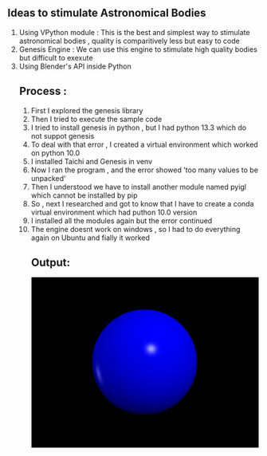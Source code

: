 <h2>Ideas to stimulate Astronomical Bodies</h2>
<ol>
<li>Using VPython module : This is the best and simplest way to stimulate astronomical bodies , quality is comparitively less but easy to code
<li>Genesis Engine : We can use this engine to stimulate high quality bodies but difficult to exexute
<li>Using Blender's API inside Python

<h2>Process :</h2>
<ol>
<li>First I explored the genesis library
<li>Then I tried to execute the sample code
<li>I tried to install genesis in python , but I had python 13.3 which do not suppot genesis
<li>To deal with that error , I created a virtual environment which worked on python 10.0
<li>I installed Taichi and Genesis in venv
<li>Now I ran the program , and the error showed 'too many values to be unpacked' 
<li>Then I understood we have to install another module named pyigl which cannot be installed by pip
<li>So , next I researched and got to know that I have to create a conda virtual environment which had puthon 10.0 version
<li>I installed all the modules again but the error continued</li>
<li>The engine doesnt work on windows , so I had to do everything again on Ubuntu and fially it worked</li>

<h2>Output:</h2>

![alt text](Output.png)
